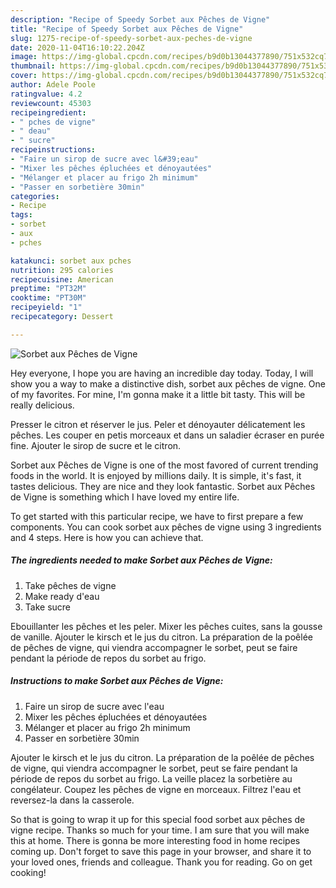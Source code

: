 ```yaml
---
description: "Recipe of Speedy Sorbet aux Pêches de Vigne"
title: "Recipe of Speedy Sorbet aux Pêches de Vigne"
slug: 1275-recipe-of-speedy-sorbet-aux-peches-de-vigne
date: 2020-11-04T16:10:22.204Z
image: https://img-global.cpcdn.com/recipes/b9d0b13044377890/751x532cq70/sorbet-aux-peches-de-vigne-photo-principale-de-la-recette.jpg
thumbnail: https://img-global.cpcdn.com/recipes/b9d0b13044377890/751x532cq70/sorbet-aux-peches-de-vigne-photo-principale-de-la-recette.jpg
cover: https://img-global.cpcdn.com/recipes/b9d0b13044377890/751x532cq70/sorbet-aux-peches-de-vigne-photo-principale-de-la-recette.jpg
author: Adele Poole
ratingvalue: 4.2
reviewcount: 45303
recipeingredient:
- " pches de vigne"
- " deau"
- " sucre"
recipeinstructions:
- "Faire un sirop de sucre avec l&#39;eau"
- "Mixer les pêches épluchées et dénoyautées"
- "Mélanger et placer au frigo 2h minimum"
- "Passer en sorbetière 30min"
categories:
- Recipe
tags:
- sorbet
- aux
- pches

katakunci: sorbet aux pches 
nutrition: 295 calories
recipecuisine: American
preptime: "PT32M"
cooktime: "PT30M"
recipeyield: "1"
recipecategory: Dessert

---
```



![Sorbet aux Pêches de Vigne](https://img-global.cpcdn.com/recipes/b9d0b13044377890/751x532cq70/sorbet-aux-peches-de-vigne-photo-principale-de-la-recette.jpg)

Hey everyone, I hope you are having an incredible day today. Today, I will show you a way to make a distinctive dish, sorbet aux pêches de vigne. One of my favorites. For mine, I'm gonna make it a little bit tasty. This will be really delicious.

Presser le citron et réserver le jus. Peler et dénoyauter délicatement les pêches. Les couper en petis morceaux et dans un saladier écraser en purée fine. Ajouter le sirop de sucre et le citron.

Sorbet aux Pêches de Vigne is one of the most favored of current trending foods in the world. It is enjoyed by millions daily. It is simple, it's fast, it tastes delicious. They are nice and they look fantastic. Sorbet aux Pêches de Vigne is something which I have loved my entire life.


To get started with this particular recipe, we have to first prepare a few components. You can cook sorbet aux pêches de vigne using 3 ingredients and 4 steps. Here is how you can achieve that.

<!--inarticleads1-->

##### The ingredients needed to make Sorbet aux Pêches de Vigne:

1. Take  pêches de vigne
1. Make ready  d&#39;eau
1. Take  sucre


Ebouillanter les pêches et les peler. Mixer les pêches cuites, sans la gousse de vanille. Ajouter le kirsch et le jus du citron. La préparation de la poêlée de pêches de vigne, qui viendra accompagner le sorbet, peut se faire pendant la période de repos du sorbet au frigo. 

<!--inarticleads2-->

##### Instructions to make Sorbet aux Pêches de Vigne:

1. Faire un sirop de sucre avec l&#39;eau
1. Mixer les pêches épluchées et dénoyautées
1. Mélanger et placer au frigo 2h minimum
1. Passer en sorbetière 30min


Ajouter le kirsch et le jus du citron. La préparation de la poêlée de pêches de vigne, qui viendra accompagner le sorbet, peut se faire pendant la période de repos du sorbet au frigo. La veille placez la sorbetière au congélateur. Coupez les pêches de vigne en morceaux. Filtrez l&#39;eau et reversez-la dans la casserole. 

So that is going to wrap it up for this special food sorbet aux pêches de vigne recipe. Thanks so much for your time. I am sure that you will make this at home. There is gonna be more interesting food in home recipes coming up. Don't forget to save this page in your browser, and share it to your loved ones, friends and colleague. Thank you for reading. Go on get cooking!
